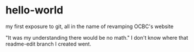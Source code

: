 # hello-world
my first exposure to git, all in the name of revamping OCBC's website

"It was my understanding there would be no math."
I don't know where that readme-edit branch I created went.
